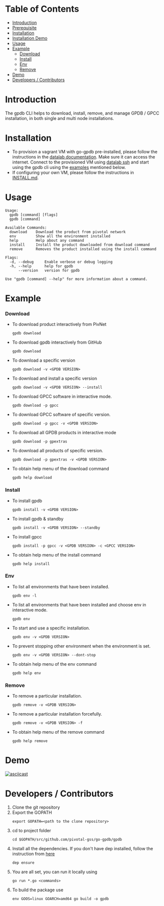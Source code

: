 Table of Contents
=================

   * [Introduction](#introduction)
   * [Prerequisite](#prerequisite)
   * [Installation](#installation)
   * [Installation Demo](#installation-demo)
   * [Usage](#usage)
   * [Example](#example)
        * [Download](#download)
        * [Install](#install)
        * [Env](#env)
        * [Remove](#remove)
   * [Demo](#demo)
   * [Developers / Contributors](#developers--contributors)

# Introduction

The gpdb CLI helps to download, install, remove, and manage GPDB / GPCC installation, in both single and multi node installations.

# Installation

+ To provision a vagrant VM with go-gpdb pre-installed, please follow the instructions in the [datalab documentation](../datalab#create). Make sure it can access the internet. Connect to the provisioned VM using [datalab ssh](../datalab#ssh) and start using the gpdb cli using the [examples](#example) mentioned below.
+ If configuring your own VM, please follow the instructions in [INSTALL.md](INSTALL.md).

# Usage 

```
Usage:
  gpdb [command] [flags]
  gpdb [command]

Available Commands:
  download    Download the product from pivotal network
  env         Show all the environment installed
  help        Help about any command
  install     Install the product downloaded from download command
  remove      Removes the product installed using the install command

Flags:
  -d, --debug     Enable verbose or debug logging
  -h, --help      help for gpdb
      --version   version for gpdb

Use "gpdb [command] --help" for more information about a command.
```

# Example

### Download

+ To download product interactively from PivNet
    ```
    gpdb download
    ```

+ To download gpdb interactively from GitHub
    ```
    gpdb download
    ```

+ To download a specific version
    ```
    gpdb download -v <GPDB VERSION>
    ```
+ To download and install a specific version
    ```
    gpdb download -v <GPDB VERSION> --install
    ```
+ To download GPCC software in interactive mode.
    ```
    gpdb download -p gpcc
    ```
+ To download GPCC software of specific version.
    ```
    gpdb download -p gpcc -v <GPDB VERSION>
    ```
+ To download all GPDB products in interactive mode
    ```
    gpdb download -p gpextras
    ```
+ To download all products of specific version.
    ```
    gpdb download -p gpextras -v <GPDB VERSION>
    ```
+ To obtain help menu of the download command
    ```
    gpdb help download
    ```

### Install

+ To install gpdb
    ```
    gpdb install -v <GPDB VERSION>
    ```
+ To install gpdb & standby
    ```
    gpdb install -v <GPDB VERSION> --standby
    ```
+ To install gpcc
    ```
    gpdb install -p gpcc -v <GPDB VERSION> -c <GPCC VERSION>
    ```
+ To obtain help menu of the install command
    ```
    gpdb help install
    ```

### Env

+ To list all environments that have been installed.
    ```
    gpdb env -l
    ```
+ To list all environments that have been installed and choose env in interactive mode.
    ```
    gpdb env
    ```
+  To start and use a specific installation.
    ```
    gpdb env -v <GPDB VERSION>
    ```
+ To prevent stopping other environment when the environment is set.
    ```
    gpdb env -v <GPDB VERSION> --dont-stop
    ```
+ To obtain help menu of the env command
    ```
    gpdb help env
    ```
    
### Remove

+ To remove a particular installation.
    ```
    gpdb remove -v <GPDB VERSION>
    ```
+ To remove a particular installation forcefully.
    ```
    gpdb remove -v <GPDB VERSION> -f
    ```
+ To obtain help menu of the remove command
    ```
    gpdb help remove
    ```

# Demo

[![asciicast](https://asciinema.org/a/HqncgdNd3CmuexNSHbXmtrL4w.svg)](https://asciinema.org/a/HqncgdNd3CmuexNSHbXmtrL4w)

# Developers / Contributors

1. Clone the git repository
2. Export the GOPATH
    ```
    export GOPATH=<path to the clone repository>
    ```
3. cd to project folder
    ```
    cd $GOPATH/src/github.com/pivotal-gss/go-gpdb/gpdb
    ```
4. Install all the dependencies. If you don't have dep installed, follow the instruction from [here](https://github.com/golang/dep)
    ```
    dep ensure
    ```
5. You are all set, you can run it locally using
    ```
    go run *.go <commands>
    ```
6. To build the package use
    ```
    env GOOS=linux GOARCH=amd64 go build -o gpdb
    ```